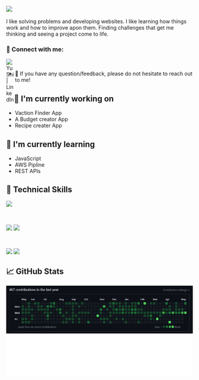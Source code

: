  [<img src="https://github.com/HaileB65/test/blob/main/github-header-image2.png" />](https://www.linkedin.com/in/haile-brendon/)

I like solving problems and developing websites. I like learning how things work and how to improve apon them. Finding challenges that get me thinking and seeing a project come to life.

### 🤝 Connect with me:

<a href="https://www.linkedin.com/in/haile-brendon/"><img align="left" src="https://raw.githubusercontent.com/yushi1007/yushi1007/main/images/linkedin.svg" alt="Yu Shi | LinkedIn" width="21px"/></a>
</br>
- 💬 If you have any question/feedback, please do not hesitate to reach out to me!

## 🔭 I'm currently working on

- Vaction Finder App
- A Budget creator App
- Recipe creater App

## 🌱 I'm currently learning

- JavaScript
- AWS Pipline
- REST APIs  

## 💼 Technical Skills

![](https://img.shields.io/badge/Code-HTML5-informational?style=flat&logo=HTML5&color=E34F26)

</br>

![](https://img.shields.io/badge/Style-CSS3-informational?style=flat&logo=CSS3&color=1572B6)
![](https://img.shields.io/badge/Style-styled--components-informational?style=flat&logo=styled-components&color=DB7093)


</br>

![](https://img.shields.io/badge/Tools-Git-informational?style=flat&logo=Git&color=F05032)
![](https://img.shields.io/badge/Tools-GitHub-informational?style=flat&logo=GitHub&color=181717)

## 📈 GitHub Stats 

![](./contributions.png)
